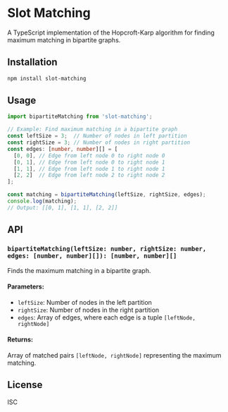 # Slot Matching

A TypeScript implementation of the Hopcroft-Karp algorithm for finding maximum matching in bipartite graphs.

## Installation

```bash
npm install slot-matching
```

## Usage

```typescript
import bipartiteMatching from 'slot-matching';

// Example: Find maximum matching in a bipartite graph
const leftSize = 3;  // Number of nodes in left partition
const rightSize = 3; // Number of nodes in right partition
const edges: [number, number][] = [
  [0, 0], // Edge from left node 0 to right node 0
  [0, 1], // Edge from left node 0 to right node 1
  [1, 1], // Edge from left node 1 to right node 1
  [2, 2]  // Edge from left node 2 to right node 2
];

const matching = bipartiteMatching(leftSize, rightSize, edges);
console.log(matching);
// Output: [[0, 1], [1, 1], [2, 2]]
```

## API

### `bipartiteMatching(leftSize: number, rightSize: number, edges: [number, number][]): [number, number][]`

Finds the maximum matching in a bipartite graph.

#### Parameters:
- `leftSize`: Number of nodes in the left partition
- `rightSize`: Number of nodes in the right partition
- `edges`: Array of edges, where each edge is a tuple `[leftNode, rightNode]`

#### Returns:
Array of matched pairs `[leftNode, rightNode]` representing the maximum matching.

## License

ISC 